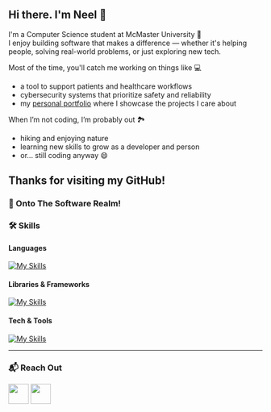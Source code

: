 ## Hi there. I'm Neel 👋

I'm a Computer Science student at McMaster University 🦅  
I enjoy building software that makes a difference — whether it's helping people, solving real-world problems, or just exploring new tech.

Most of the time, you'll catch me working on things like 💻  
- a tool to support patients and healthcare workflows  
- cybersecurity systems that prioritize safety and reliability  
- my [personal portfolio](https://neeloza115.github.io) where I showcase the projects I care about  

When I’m not coding, I’m probably out 🏞️  
- hiking and enjoying nature  
- learning new skills to grow as a developer and person  
- or... still coding anyway 😄

Thanks for visiting my GitHub!
---

### 🚀 Onto The Software Realm!


### 🛠️ Skills

#### Languages<p></p>  
[![My Skills](https://skillicons.dev/icons?i=python,java,c,html,css,javascript,matlab,mysql,bash,latex,elm,assembly)](https://skillicons.dev) <p></p>

#### Libraries & Frameworks  
[![My Skills](https://skillicons.dev/icons?i=tensorflow,numpy,tailwind,nodejs,django,react,express)](https://skillicons.dev) <p></p>


#### Tech & Tools  
[![My Skills](https://skillicons.dev/icons?i=windows,linux,vscode,pycharm,anaconda,github,git,vim,notion)](https://skillicons.dev) <p></p>

---

### 📬 Reach Out

<p align="left">
  <a href="mailto:your-email@example.com"><img src="https://cdn.jsdelivr.net/gh/devicons/devicon/icons/google/google-original.svg" width="40"/></a>
  <a href="https://www.linkedin.com/in/YOUR-LINKEDIN-ID/"><img src="https://cdn.jsdelivr.net/gh/devicons/devicon/icons/linkedin/linkedin-original.svg" width="40"/></a>
</p>
